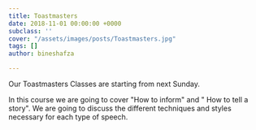```yaml
---
title: Toastmasters
date: 2018-11-01 00:00:00 +0000
subclass: ''
cover: "/assets/images/posts/Toastmasters.jpg"
tags: []
author: bineshafza

---
```

Our Toastmasters Classes are starting from next Sunday. 

In this course we are going to cover "How to inform" and " How to tell a story". We are going to discuss the different techniques and styles necessary for each type of speech.